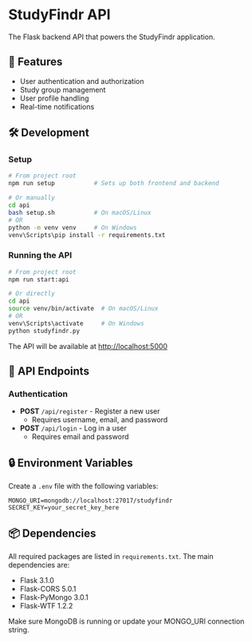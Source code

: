 # StudyFindr API

The Flask backend API that powers the StudyFindr application.

## 🚀 Features

- User authentication and authorization
- Study group management
- User profile handling
- Real-time notifications

## 🛠️ Development

### Setup

```bash
# From project root
npm run setup           # Sets up both frontend and backend

# Or manually
cd api
bash setup.sh           # On macOS/Linux
# OR
python -m venv venv     # On Windows
venv\Scripts\pip install -r requirements.txt
```

### Running the API

```bash
# From project root
npm run start:api

# Or directly
cd api
source venv/bin/activate  # On macOS/Linux
# OR
venv\Scripts\activate     # On Windows
python studyfindr.py
```

The API will be available at [http://localhost:5000](http://localhost:5000)

## 📡 API Endpoints

### Authentication

- **POST** `/api/register` - Register a new user
  - Requires username, email, and password
- **POST** `/api/login` - Log in a user
  - Requires email and password

## 🔒 Environment Variables

Create a `.env` file with the following variables:

```
MONGO_URI=mongodb://localhost:27017/studyfindr
SECRET_KEY=your_secret_key_here
```

## 📦 Dependencies

All required packages are listed in `requirements.txt`. The main dependencies are:

- Flask 3.1.0
- Flask-CORS 5.0.1
- Flask-PyMongo 3.0.1
- Flask-WTF 1.2.2

Make sure MongoDB is running or update your MONGO_URI connection string.
